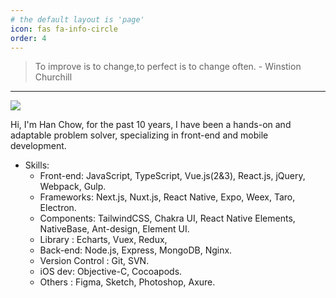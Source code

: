 ```yaml
---
# the default layout is 'page'
icon: fas fa-info-circle
order: 4
---
```


> To improve is to change,to perfect is to change often. - Winstion Churchill

<!-- > 要进步就要去改变;要追求完美就要不断改变. - 温斯顿·丘吉尔 -->

---


![](https://images.unsplash.com/photo-1504805572947-34fad45aed93?ixlib=rb-4.0.3&ixid=MnwxMjA3fDB8MHxwaG90by1wYWdlfHx8fGVufDB8fHx8&auto=format&fit=crop&w=1740&q=80)


Hi, I'm Han Chow, for the past 10 years, I have been a hands-on and adaptable problem solver, specializing in front-end and mobile development. 

- Skills:
   -  Front-end: JavaScript, TypeScript, Vue.js(2&3), React.js, jQuery, Webpack, Gulp.
   -  Frameworks: Next.js, Nuxt.js, React Native, Expo, Weex, Taro, Electron.
   -  Components: TailwindCSS, Chakra UI, React Native Elements, NativeBase, Ant-design, Element UI.
   -  Library : Echarts, Vuex, Redux,
   -  Back-end: Node.js, Express, MongoDB, Nginx.
   -  Version Control : Git, SVN.
   -  iOS dev: Objective-C, Cocoapods.
   -  Others : Figma, Sketch, Photoshop, Axure.





